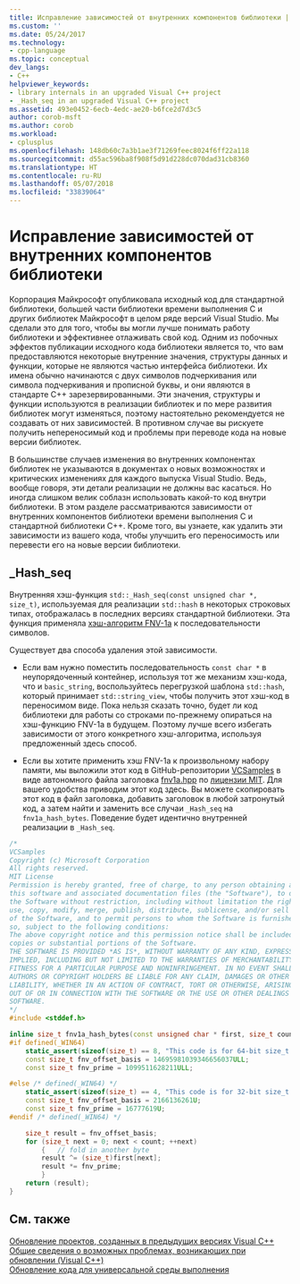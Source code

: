 ```yaml
---
title: Исправление зависимостей от внутренних компонентов библиотеки | Microsoft Docs
ms.custom: ''
ms.date: 05/24/2017
ms.technology:
- cpp-language
ms.topic: conceptual
dev_langs:
- C++
helpviewer_keywords:
- library internals in an upgraded Visual C++ project
- _Hash_seq in an upgraded Visual C++ project
ms.assetid: 493e0452-6ecb-4edc-ae20-b6fce2d7d3c5
author: corob-msft
ms.author: corob
ms.workload:
- cplusplus
ms.openlocfilehash: 148db60c7a3b1ae3f71269feec8024f6ff22a118
ms.sourcegitcommit: d55ac596ba8f908f5d91d228dc070dad31cb8360
ms.translationtype: HT
ms.contentlocale: ru-RU
ms.lasthandoff: 05/07/2018
ms.locfileid: "33839064"
---
```

# <a name="fix-your-dependencies-on-library-internals"></a>Исправление зависимостей от внутренних компонентов библиотеки

Корпорация Майкрософт опубликовала исходный код для стандартной библиотеки, большей части библиотеки времени выполнения C и других библиотек Майкрософт в целом ряде версий Visual Studio. Мы сделали это для того, чтобы вы могли лучше понимать работу библиотеки и эффективнее отлаживать свой код. Одним из побочных эффектов публикации исходного кода библиотеки является то, что вам предоставляются некоторые внутренние значения, структуры данных и функции, которые не являются частью интерфейса библиотеки. Их имена обычно начинаются с двух символов подчеркивания или символа подчеркивания и прописной буквы, и они являются в стандарте C++ зарезервированными. Эти значения, структуры и функции используются в реализации библиотек и по мере развития библиотек могут изменяться, поэтому настоятельно рекомендуется не создавать от них зависимостей. В противном случае вы рискуете получить непереносимый код и проблемы при переводе кода на новые версии библиотек.  

В большинстве случаев изменения во внутренних компонентах библиотек не указываются в документах о новых возможностях и критических изменениях для каждого выпуска Visual Studio. Ведь, вообще говоря, эти детали реализации не должны вас касаться. Но иногда слишком велик соблазн использовать какой-то код внутри библиотеки. В этом разделе рассматриваются зависимости от внутренних компонентов библиотеки времени выполнения C и стандартной библиотеки C++. Кроме того, вы узнаете, как удалить эти зависимости из вашего кода, чтобы улучшить его переносимость или перевести его на новые версии библиотеки.

## <a name="hashseq"></a>_Hash_seq  

Внутренняя хэш-функция `std::_Hash_seq(const unsigned char *, size_t)`, используемая для реализации `std::hash` в некоторых строковых типах, отображалась в последних версиях стандартной библиотеки. Эта функция применяла [хэш-алгоритм FNV-1a]( https://en.wikipedia.org/wiki/Fowler%E2%80%93Noll%E2%80%93Vo_hash_function) к последовательности символов.  
  
Существует два способа удаления этой зависимости.  

-   Если вам нужно поместить последовательность `const char *` в неупорядоченный контейнер, используя тот же механизм хэш-кода, что и `basic_string`, воспользуйтесь перегрузкой шаблона `std::hash`, который принимает `std::string_view`, чтобы получить этот хэш-код в переносимом виде. Пока нельзя сказать точно, будет ли код библиотеки для работы со строками по-прежнему опираться на хэш-функцию FNV-1a в будущем. Поэтому лучше всего избегать зависимости от этого конкретного хэш-алгоритма, используя предложенный здесь способ. 
  
-   Если вы хотите применить хэш FNV-1a к произвольному набору памяти, мы выложили этот код в GitHub-репозитории [VCSamples]( https://github.com/Microsoft/vcsamples) в виде автономного файла заголовка [fnv1a.hpp](https://github.com/Microsoft/VCSamples/tree/master/VC2015Samples/_Hash_seq) по [лицензии MIT](https://github.com/Microsoft/VCSamples/blob/master/license.txt). Для вашего удобства приводим этот код здесь. Вы можете скопировать этот код в файл заголовка, добавить заголовок в любой затронутый код, а затем найти и заменить все случаи `_Hash_seq` на `fnv1a_hash_bytes`. Поведение будет идентично внутренней реализации в `_Hash_seq`. 

```cpp  
/*
VCSamples
Copyright (c) Microsoft Corporation
All rights reserved. 
MIT License
Permission is hereby granted, free of charge, to any person obtaining a copy of
this software and associated documentation files (the "Software"), to deal in
the Software without restriction, including without limitation the rights to
use, copy, modify, merge, publish, distribute, sublicense, and/or sell copies
of the Software, and to permit persons to whom the Software is furnished to do
so, subject to the following conditions:
The above copyright notice and this permission notice shall be included in all
copies or substantial portions of the Software.
THE SOFTWARE IS PROVIDED *AS IS*, WITHOUT WARRANTY OF ANY KIND, EXPRESS OR
IMPLIED, INCLUDING BUT NOT LIMITED TO THE WARRANTIES OF MERCHANTABILITY,
FITNESS FOR A PARTICULAR PURPOSE AND NONINFRINGEMENT. IN NO EVENT SHALL THE
AUTHORS OR COPYRIGHT HOLDERS BE LIABLE FOR ANY CLAIM, DAMAGES OR OTHER
LIABILITY, WHETHER IN AN ACTION OF CONTRACT, TORT OR OTHERWISE, ARISING FROM,
OUT OF OR IN CONNECTION WITH THE SOFTWARE OR THE USE OR OTHER DEALINGS IN THE
SOFTWARE.
*/
#include <stddef.h>

inline size_t fnv1a_hash_bytes(const unsigned char * first, size_t count) {
#if defined(_WIN64)
    static_assert(sizeof(size_t) == 8, "This code is for 64-bit size_t.");
    const size_t fnv_offset_basis = 14695981039346656037ULL;
    const size_t fnv_prime = 1099511628211ULL;

#else /* defined(_WIN64) */
    static_assert(sizeof(size_t) == 4, "This code is for 32-bit size_t.");
    const size_t fnv_offset_basis = 2166136261U;
    const size_t fnv_prime = 16777619U;
#endif /* defined(_WIN64) */

    size_t result = fnv_offset_basis;
    for (size_t next = 0; next < count; ++next)
        {   // fold in another byte
        result ^= (size_t)first[next];
        result *= fnv_prime;
        }
    return (result);
}
```  
  
## <a name="see-also"></a>См. также  
  
[Обновление проектов, созданных в предыдущих версиях Visual C++](upgrading-projects-from-earlier-versions-of-visual-cpp.md)  
[Общие сведения о возможных проблемах, возникающих при обновлении (Visual C++)](overview-of-potential-upgrade-issues-visual-cpp.md)  
[Обновление кода для универсальной среды выполнения](upgrade-your-code-to-the-universal-crt.md)  
